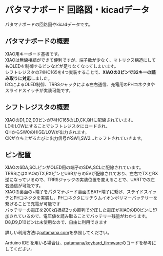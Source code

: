 # パタマナボード 回路図・kicadデータ
パタマナボードの回路図やkicadデータです。

## パタマナボードの概要
XIAO用キーボード基板です。<br>
XIAOは無線接続ができて便利ですが、端子数が少なく、マトリクス構造にしてもOLEDを制御するピンなどが足りなくなってしまいます。<br>
シフトレジスタの74HC165を4つ実装することで、**XIAOの3ピンで32キーの読み取りに対応**しました。<br>
I2CによるOLED制御、TRRSジャックによる左右通信、充電用のPHコネクタやスライドスイッチが実装可能です。

## シフトレジスタの概要
XIAOのD1,D2,D3ピンが74HC165のLD,CK,QHに配線されています。<br>
LDをLOWにすることでシフトレジスタにロードされ、<br>
QHからSW0のHIGE/LOWが出力されます。<br>
CKが立ち上がるたびに出力信号がSW1,SW2...とシフトされていきます。

## ピン配置
XIAOのSDA,SCLピンがOLED用の端子のSDA,SCLに配線されています。<br>
TRRSにはXIAOのTX,RXピンとUSBからの5Vが配線されており、左右でTXとRX逆になっているので、TRRSジャックの実装位置を変えることで、UARTでの左右通信が可能です。<br>
XIAOの裏面の+端子をパタマナボード裏面のBAT+端子に繋げ、スライドスイッチとPHコネクタを実装し、PHコネクタにリチウムイオンポリマーバッテリーを繋げることで充電が可能です<br>
バッテリーの電圧を200kΩ抵抗2つの直列で分圧した電圧がXIAOのD0ピンに印加されているので、電圧値を読み取ることでバッテリー残量がわかります。<br>
D8,D9,D10ピンは未使用なので、自由に利用できます


詳しい利用方法は[patamana.com](https://patamana.com)を参照してください。

Arduino IDE を用いる場合は、[patamana/keybard_firmware](https://github.com/patamana/keyboard_firmware)のコードを参考にしてください。


